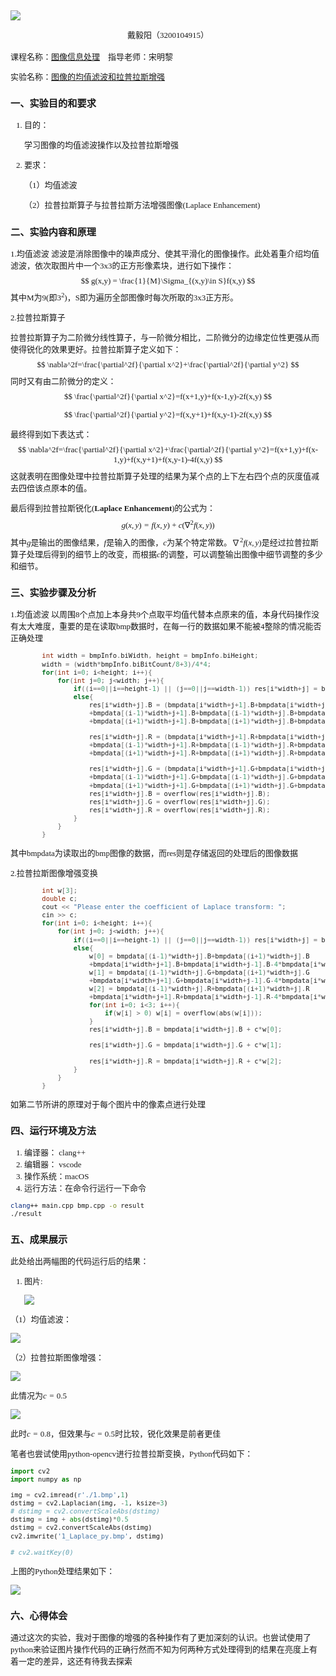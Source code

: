 <font face = "楷体">
<font size = 2>

![](1.png)
<center>
戴毅阳（3200104915）
</center>

<br>
课程名称：<u>图像信息处理</u>&emsp;指导老师：宋明黎

实验名称：<u>图像的均值滤波和拉普拉斯增强</u>

### 一、实验目的和要求
1. 目的：
   
   学习图像的均值滤波操作以及拉普拉斯增强

2. 要求：
   
   （1）均值滤波
   
   （2）拉普拉斯算子与拉普拉斯方法增强图像(Laplace Enhancement)

### 二、实验内容和原理

1.均值滤波
		滤波是消除图像中的噪声成分、使其平滑化的图像操作。此处着重介绍均值滤波，依次取图片中一个3x3的正方形像素块，进行如下操作：
$$
g(x,y) = \frac{1}{M}\Sigma_{(x,y)\in S}f(x,y)
$$
其中M为9(即$3^2$)，S即为遍历全部图像时每次所取的3x3正方形。

2.拉普拉斯算子

​		拉普拉斯算子为二阶微分线性算子，与一阶微分相比，二阶微分的边缘定位性更强从而使得锐化的效果更好。拉普拉斯算子定义如下：
$$
\nabla^2f=\frac{\partial^2f}{\partial x^2}+\frac{\partial^2f}{\partial y^2}
$$
同时又有由二阶微分的定义：
$$
\frac{\partial^2f}{\partial x^2}=f(x+1,y)+f(x-1,y)-2f(x,y)
$$

$$
\frac{\partial^2f}{\partial y^2}=f(x,y+1)+f(x,y-1)-2f(x,y)
$$

最终得到如下表达式：
$$
\nabla^2f=\frac{\partial^2f}{\partial x^2}+\frac{\partial^2f}{\partial y^2}=f(x+1,y)+f(x-1,y)+f(x,y+1)+f(x,y-1)-4f(x,y)
$$
这就表明在图像处理中拉普拉斯算子处理的结果为某个点的上下左右四个点的灰度值减去四倍该点原本的值。

最后得到拉普拉斯锐化(**Laplace Enhancement**)的公式为：
$$
g(x,y)=f(x,y)+c(\nabla^2f(x,y))
$$
其中$g$是输出的图像结果，$f$是输入的图像，$c$为某个特定常数。$\nabla^2f(x,y)$是经过拉普拉斯算子处理后得到的细节上的改变，而根据$c$的调整，可以调整输出图像中细节调整的多少和细节。

### 三、实验步骤及分析
1.均值滤波
		以周围8个点加上本身共9个点取平均值代替本点原来的值，本身代码操作没有太大难度，重要的是在读取bmp数据时，在每一行的数据如果不能被4整除的情况能否正确处理

```C++
        int width = bmpInfo.biWidth, height = bmpInfo.biHeight;
        width = (width*bmpInfo.biBitCount/8+3)/4*4;
        for(int i=0; i<height; i++){
            for(int j=0; j<width; j++){
                if((i==0||i==height-1) || (j==0||j==width-1)) res[i*width+j] = bmpdata[i*width+j];
                else{
                    res[i*width+j].B = (bmpdata[i*width+j+1].B+bmpdata[i*width+j].B+bmpdata[i*width+j+1].B
                    +bmpdata[(i-1)*width+j+1].B+bmpdata[(i-1)*width+j].B+bmpdata[(i-1)*width+j+1].B
                    +bmpdata[(i+1)*width+j+1].B+bmpdata[(i+1)*width+j].B+bmpdata[(i+1)*width+j+1].B) / 9;

                    res[i*width+j].R = (bmpdata[i*width+j+1].R+bmpdata[i*width+j].R+bmpdata[i*width+j+1].R
                    +bmpdata[(i-1)*width+j+1].R+bmpdata[(i-1)*width+j].R+bmpdata[(i-1)*width+j+1].R
                    +bmpdata[(i+1)*width+j+1].R+bmpdata[(i+1)*width+j].R+bmpdata[(i+1)*width+j+1].R) / 9;

                    res[i*width+j].G = (bmpdata[i*width+j+1].G+bmpdata[i*width+j].G+bmpdata[i*width+j+1].G
                    +bmpdata[(i-1)*width+j+1].G+bmpdata[(i-1)*width+j].G+bmpdata[(i-1)*width+j+1].G
                    +bmpdata[(i+1)*width+j+1].G+bmpdata[(i+1)*width+j].G+bmpdata[(i+1)*width+j+1].G) / 9;
                    res[i*width+j].B = overflow(res[i*width+j].B);
                    res[i*width+j].G = overflow(res[i*width+j].G);
                    res[i*width+j].R = overflow(res[i*width+j].R);
                }
            }
        }
```
其中bmpdata为读取出的bmp图像的数据，而res则是存储返回的处理后的图像数据

2.拉普拉斯图像增强变换

```C++
        int w[3];
        double c;
        cout << "Please enter the coefficient of Laplace transform: ";
        cin >> c;
        for(int i=0; i<height; i++){
            for(int j=0; j<width; j++){
                if((i==0||i==height-1) || (j==0||j==width-1)) res[i*width+j] = bmpdata[i*width+j];
                else{
                    w[0] = bmpdata[(i-1)*width+j].B+bmpdata[(i+1)*width+j].B
                    +bmpdata[i*width+j+1].B+bmpdata[i*width+j-1].B-4*bmpdata[i*width+j].B;
                    w[1] = bmpdata[(i-1)*width+j].G+bmpdata[(i+1)*width+j].G
                    +bmpdata[i*width+j+1].G+bmpdata[i*width+j-1].G-4*bmpdata[i*width+j].G;
                    w[2] = bmpdata[(i-1)*width+j].R+bmpdata[(i+1)*width+j].R
                    +bmpdata[i*width+j+1].R+bmpdata[i*width+j-1].R-4*bmpdata[i*width+j].R;
                    for(int i=0; i<3; i++){
                        if(w[i] > 0) w[i] = overflow(abs(w[i]));
                    }
                    res[i*width+j].B = bmpdata[i*width+j].B + c*w[0];

                    res[i*width+j].G = bmpdata[i*width+j].G + c*w[1];

                    res[i*width+j].R = bmpdata[i*width+j].R + c*w[2];
                }
            }
        }
```
如第二节所讲的原理对于每个图片中的像素点进行处理

### 四、运行环境及方法

1. 编译器： clang++
2. 编辑器： vscode
3. 操作系统：macOS
4. 运行方法：在命令行运行一下命令
```bash
clang++ main.cpp bmp.cpp -o result
./result
```

### 五、成果展示
此处给出两幅图的代码运行后的结果：
1. 图片:

   ![](1.bmp)

（1）均值滤波：

![](1_mean_filter.bmp)

（2）拉普拉斯图像增强：

![](1_Laplace.bmp)

此情况为$c=0.5$

![](1_Laplace_2.bmp)

此时$c=0.8$，但效果与$c=0.5$时比较，锐化效果是前者更佳

笔者也尝试使用python-opencv进行拉普拉斯变换，Python代码如下：

```Python
import cv2
import numpy as np

img = cv2.imread(r'./1.bmp',1)
dstimg = cv2.Laplacian(img, -1, ksize=3)
# dstimg = cv2.convertScaleAbs(dstimg)
dstimg = img + abs(dstimg)*0.5
dstimg = cv2.convertScaleAbs(dstimg)
cv2.imwrite('1_Laplace_py.bmp', dstimg)
 
# cv2.waitKey(0)
```

上图的Python处理结果如下：

![](1_Laplace_py.bmp)

### 六、心得体会

通过这次的实验，我对于图像的增强的各种操作有了更加深刻的认识。也尝试使用了python来验证图片操作代码的正确行然而不知为何两种方式处理得到的结果在亮度上有着一定的差异，这还有待我去探索